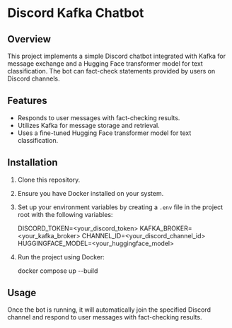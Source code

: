 # Discord Kafka Chatbot

## Overview
This project implements a simple Discord chatbot integrated with Kafka for message exchange and a Hugging Face transformer model for text classification. The bot can fact-check statements provided by users on Discord channels.

## Features
- Responds to user messages with fact-checking results.
- Utilizes Kafka for message storage and retrieval.
- Uses a fine-tuned Hugging Face transformer model for text classification.

## Installation
1. Clone this repository.
2. Ensure you have Docker installed on your system.
3. Set up your environment variables by creating a `.env` file in the project root with the following variables:

    DISCORD_TOKEN=<your_discord_token>
    KAFKA_BROKER=<your_kafka_broker>
    CHANNEL_ID=<your_discord_channel_id>
    HUGGINGFACE_MODEL=<your_huggingface_model>

4. Run the project using Docker:

    docker compose up --build

## Usage
Once the bot is running, it will automatically join the specified Discord channel and respond to user messages with fact-checking results.



